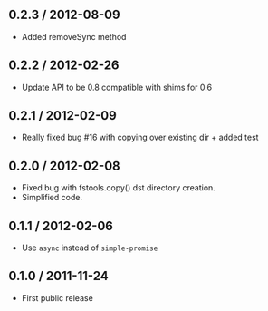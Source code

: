 0.2.3 / 2012-08-09
------------------

* Added removeSync method


0.2.2 / 2012-02-26
------------------

* Update API to be 0.8 compatible with shims for 0.6

0.2.1 / 2012-02-09
------------------

* Really fixed bug #16 with copying over existing dir + added test

0.2.0 / 2012-02-08
------------------

* Fixed bug with fstools.copy() dst directory creation.
* Simplified code.

0.1.1 / 2012-02-06
------------------

* Use `async` instead of `simple-promise`

0.1.0 / 2011-11-24
------------------

* First public release
